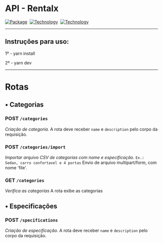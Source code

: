 <h1>API - Rentalx</h1>

[![Package][Express-image]][Express-url] 
[![Technology][node-image]][node-url] 
[![Technology][typescript-image]][typescript-url] 


[Express-url]: https://www.npmjs.com/package/Express
[Express-image]: https://img.shields.io/badge/Express-green?style=for-the-badge&logo=Express&logoColor=black

[node-url]: https://nodejs.org/
[node-image]: https://img.shields.io/badge/NodeJS-green?style=for-the-badge&logo=Node-dot-js&logoColor=black

[typescript-url]: https://www.typescriptlang.org
[typescript-image]: https://img.shields.io/badge/Typescript-blue?style=for-the-badge&logo=TypeScript&logoColor=white

---
## Instruções para uso:

1º - yarn install

2º - yarn dev

---
# Rotas

## • Categorias
### POST `/categories`
*Criação de categoria.*
A rota deve receber `name` e `description` pelo corpo da requisição.
 
### POST `/categories/import`
*Importar arquivo CSV de categorias com nome e especificação.*
``Ex.: Sedan, carro confortavel e 4 portas``
Envio de arquivo multipart/form, com nome 'file'.

### GET `/categories`
*Verifica as categorias*
A rota exibe as categorias

## • Especificações

### POST `/specifications`
*Criação de especificação.*
A rota deve receber `name` e `description` pelo corpo da requisição.

